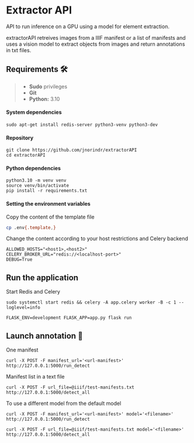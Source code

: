 # Extractor API

API to run inference on a GPU using a model for element extraction. 

extractorAPI retreives images from a IIIF manifest or a list of manifests and uses a vision model to extract objects from images and return annotations in txt files. 

## Requirements :hammer_and_wrench:

> - **Sudo** privileges
> - **Git**
> - **Python:** 3.10

#### System dependencies
```shell
sudo apt-get install redis-server python3-venv python3-dev
```
#### Repository
```shell
git clone https://github.com/jnorindr/extractorAPI
cd extractorAPI
```
#### Python dependencies
```shell
python3.10 -m venv venv
source venv/bin/activate
pip install -r requirements.txt
```
#### Setting the environment variables
Copy the content of the template file
```bash
cp .env{.template,}
```
Change the content according to your host restrictions and Celery backend
```
ALLOWED_HOSTS="<host1>,<host2>"
CELERY_BROKER_URL="redis://<localhost-port>"
DEBUG=True
```
## Run the application 
Start Redis and Celery
```shell
sudo systemctl start redis && celery -A app.celery worker -B -c 1 --loglevel=info
```
```shell
FLASK_ENV=development FLASK_APP=app.py flask run
```
## Launch annotation :rocket:
One manifest
```shell
curl -X POST -F manifest_url='<url-manifest>' http://127.0.0.1:5000/run_detect
```
Manifest list in a text file
```shell
curl -X POST -F url_file=@iiif/test-manifests.txt http://127.0.0.1:5000/detect_all
```
To use a different model from the default model
```shell
curl -X POST -F manifest_url='<url-manifest>' model='<filename>' http://127.0.0.1:5000/run_detect
```
```shell
curl -X POST -F url_file=@iiif/test-manifests.txt model='<filename>' http://127.0.0.1:5000/detect_all
```